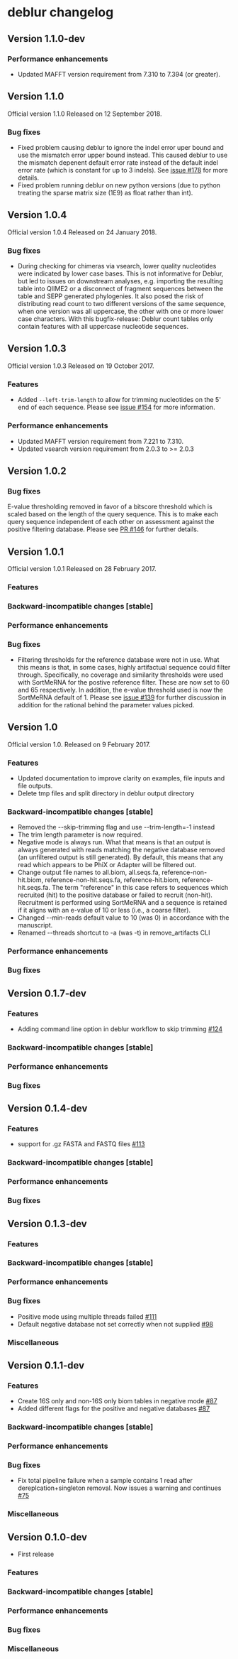 # deblur changelog

## Version 1.1.0-dev

### Performance enhancements

* Updated MAFFT version requirement from 7.310 to 7.394 (or greater).

## Version 1.1.0

Official version 1.1.0 Released on 12 September 2018.

### Bug fixes
* Fixed problem causing deblur to ignore the indel error uper bound and use the mismatch error upper bound instead. This caused deblur to use the mismatch depenent default error rate instead of the default indel error rate (which is constant for up to 3 indels). See [issue #178](https://github.com/biocore/deblur/issues/178) for more details.
* Fixed problem running deblur on new python versions (due to python treating the sparse matrix size (1E9) as float rather than int).

## Version 1.0.4

Official version 1.0.4 Released on 24 January 2018.

### Bug fixes
* During checking for chimeras via vsearch, lower quality nucleotides were indicated by lower case bases. This is not informative for Deblur, but led to issues on downstream analyses, e.g. importing the resulting table into QIIME2 or a disconnect of fragment sequences between the table and SEPP generated phylogenies. It also posed the risk of distributing read count to two different versions of the same sequence, when one version was all uppercase, the other with one or more lower case characters. With this bugfix-release: Deblur count tables only contain features with all uppercase nucleotide sequences.

## Version 1.0.3

Official version 1.0.3 Released on 19 October 2017.

### Features

* Added `--left-trim-length` to allow for trimming nucleotides on the 5' end of each sequence. Please see [issue #154](https://github.com/biocore/deblur/issues/154) for more information.

### Performance enhancements
* Updated MAFFT version requirement from 7.221 to 7.310.
* Updated vsearch version requirement from 2.0.3 to >= 2.0.3

## Version 1.0.2

### Bug fixes
E-value thresholding removed in favor of a bitscore threshold which is scaled based on the length of the query sequence. This is to make each query sequence independent of each other on assessment against the positive filtering database. Please see [PR #146](https://github.com/biocore/deblur/pull/146) for further details.

## Version 1.0.1

Official version 1.0.1 Released on 28 February 2017.

### Features

### Backward-incompatible changes [stable]

### Performance enhancements

### Bug fixes
* Filtering thresholds for the reference database were not in use. What this means is that, in some cases, highly artifactual sequence could filter through. Specifically, no coverage and similarity thresholds were used with SortMeRNA for the postive reference filter. These are now set to 60 and 65 respectively. In addition, the e-value threshold used is now the SortMeRNA default of 1. Please see [issue #139](https://github.com/biocore/deblur/issues/139) for further discussion in addition for the rational behind the parameter values picked.

## Version 1.0

Official version 1.0. Released on 9 February 2017.

### Features
* Updated documentation to improve clarity on examples, file inputs and file outputs.
* Delete tmp files and split directory in deblur output directory

### Backward-incompatible changes [stable]
* Removed the --skip-trimming flag and use --trim-length=-1 instead
* The trim length parameter is now required.
* Negative mode is always run. What that means is that an output is always generated with reads matching the negative database removed (an unfiltered output is still generated). By default, this means that any read which appears to be PhiX or Adapter will be filtered out.
* Change output file names to all.biom, all.seqs.fa, reference-non-hit.biom, reference-non-hit.seqs.fa, reference-hit.biom, reference-hit.seqs.fa. The term "reference" in this case refers to sequences which recruited (hit) to the positive database or failed to recruit (non-hit). Recruitment is performed using SortMeRNA and a sequence is retained if it aligns with an e-value of 10 or less (i.e., a coarse filter).
* Changed --min-reads default value to 10 (was 0) in accordance with the manuscript.
* Renamed --threads shortcut to -a (was -t) in remove_artifacts CLI

### Performance enhancements

### Bug fixes

## Version 0.1.7-dev
### Features
* Adding command line option in deblur workflow to skip trimming [#124](https://github.com/biocore/deblur/pull/124)

### Backward-incompatible changes [stable]

### Performance enhancements

### Bug fixes


## Version 0.1.4-dev
### Features
* support for .gz FASTA and FASTQ files [#113](https://github.com/biocore/deblur/pull/113)

### Backward-incompatible changes [stable]

### Performance enhancements

### Bug fixes


## Version 0.1.3-dev
### Features

### Backward-incompatible changes [stable]

### Performance enhancements

### Bug fixes
* Positive mode using multiple threads failed [#111](https://github.com/biocore/deblur/pull/111)
* Default negative database not set correctly when not supplied [#98](https://github.com/biocore/deblur/pull/98)

### Miscellaneous


## Version 0.1.1-dev
### Features
* Create 16S only and non-16S only biom tables in negative mode [#87](https://github.com/biocore/deblur/pull/87)
* Added different flags for the positive and negative databases [#87](https://github.com/biocore/deblur/pull/87)

### Backward-incompatible changes [stable]

### Performance enhancements

### Bug fixes
* Fix total pipeline failure when a sample contains 1 read after dereplcation+singleton removal. Now issues a warning and continues [#75](https://github.com/biocore/deblur/issues/75)

### Miscellaneous

## Version 0.1.0-dev
* First release

### Features

### Backward-incompatible changes [stable]

### Performance enhancements

### Bug fixes

### Miscellaneous
